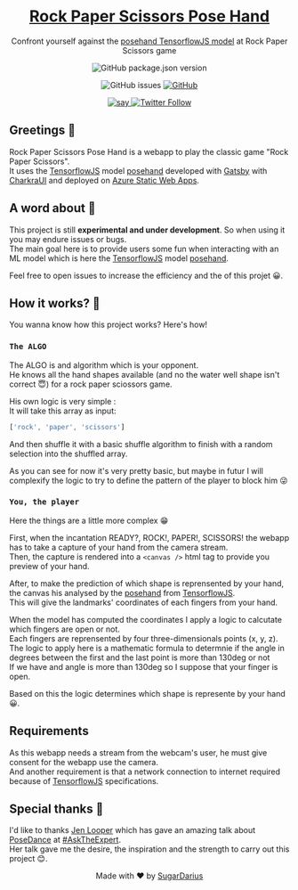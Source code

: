 <h1 align="center">
  <a href="https://polite-coast-0d9ed1703.azurestaticapps.net" target="blank" alt="Webapp - Rock Paper Scissors Pose Hand">
    Rock Paper Scissors Pose Hand
  </a>
</h1>

<p align="center">
  Confront yourself against the <a href="https://github.com/tensorflow/tfjs-models/tree/master/handpose">posehand TensorflowJS model</a> at Rock Paper Scissors game
</p>

<p align="center">
  <img align="center" alt="GitHub package.json version" src="https://img.shields.io/github/package-json/v/SugarDarius/rock-paper-scissors-pose-hand">
</p>

<p align="center">
   <img alt="GitHub issues" src="https://img.shields.io/github/issues-raw/SugarDarius/rock-paper-scissors-pose-hand">
  <a href="https://github.com/SugarDarius/rock-paper-scissors-pose-hand/blob/master/LICENSE">
    <img alt="GitHub" src="https://img.shields.io/github/license/SugarDarius/rock-paper-scissors-pose-hand">
  </a>
</p>

<p align="center">
  <a href="https://twitter.com/azeldvin">
    <img alt="say" src="https://img.shields.io/badge/say-hi!-blue"/>
  </a>
  <a href="https://twitter.com/azeldvin">  
    <img alt="Twitter Follow" src="https://img.shields.io/twitter/follow/azeldvin?style=social">
  </a>
</p>

## Greetings 👋
Rock Paper Scissors Pose Hand is a webapp to play the classic game "Rock Paper Scissors".<br />
It uses the [TensorflowJS](https://www.tensorflow.org/js) model [posehand](https://github.com/tensorflow/tfjs-models/tree/master/handpose) developed with [Gatsby](https://www.gatsbyjs.org/) with [CharkraUI](https://chakra-ui.com/) and deployed on [Azure Static Web Apps](https://azure.microsoft.com/en-us/services/app-service/static/).

## A word about 💬
This project is still **experimental and under development**. So when using it you may endure issues or bugs.<br />
The main goal here is to provide users some fun when interacting with an ML model which is here the [TensorflowJS](https://www.tensorflow.org/js) model [posehand](https://github.com/tensorflow/tfjs-models/tree/master/handpose).

Feel free to open issues to increase the efficiency and the of this projet 😀.

## How it works? 🤔
You wanna know how this project works? Here's how!

### ```The ALGO```
The ALGO is and algorithm which is your opponent.<br />
He knows all the hand shapes available (and no the water well shape isn't correct 😇) for a rock paper sciossors game.

His own logic is very simple :<br />
It will take this array as input:
```ts
['rock', 'paper', 'scissors']
```
And then shuffle it with a basic shuffle algorithm to finish with a random selection into the shuffled array.

As you can see for now it's very pretty basic, but maybe in futur I  will complexify the logic to try to define the pattern of the player to block him 😜

### ```You, the player```
Here the things are a little more complex 😁

First, when the incantation READY?, ROCK!, PAPER!, SCISSORS! the webapp has to take a capture of your hand from the camera stream.<br />
Then, the capture is rendered into a ```<canvas />``` html tag to provide you preview of your hand.

After, to make the prediction of which shape is reprensented by your hand, the canvas his analysed by the [posehand](https://github.com/tensorflow/tfjs-models/tree/master/handpose) from [TensorflowJS](https://www.tensorflow.org/js).<br />
This will give the landmarks' coordinates of each fingers from your hand. 

When the model has computed the coordinates I apply a logic to calcutate which fingers are open or not.<br />
Each fingers are reprensented by four three-dimensionals points (x, y, z).<br />
The logic to apply here is a mathematic formula to determnie if the angle in degrees between the first and the last point is more than 130deg or not<br />
If we have and angle is more than 130deg so I suppose that your finger is open.

Based on this the logic determines which shape is represente by your hand 😀.

## Requirements
As this webapp needs a stream from the webcam's user, he must give consent for the webapp use the camera.<br />
And another requirement is that a network connection to internet required because of [TensorflowJS](https://www.tensorflow.org/js) specifications.

## Special thanks 👏
I'd like to thanks [Jen Looper](https://twitter.com/jenlooper) which has gave an amazing talk about [PoseDance](https://proud-moss-070616b1e.azurestaticapps.net/) at [#AskTheExpert](https://twitter.com/ATEOnAir).<br />
Her talk gave me the desire, the inspiration and the strength to carry out this project 😊.

<p align="center">
  Made with ❤ by <a href="https://github.com/SugarDarius">SugarDarius</a>
</p>